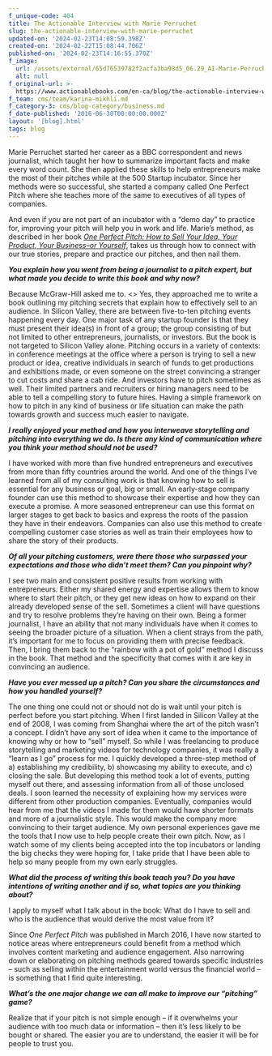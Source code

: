 ```yaml
---
f_unique-code: 404
title: The Actionable Interview with Marie Perruchet
slug: the-actionable-interview-with-marie-perruchet
updated-on: '2024-02-23T14:08:59.398Z'
created-on: '2024-02-22T15:08:44.706Z'
published-on: '2024-02-23T14:16:55.370Z'
f_image:
  url: /assets/external/65d76539782f2acfa3ba98d5_06.29_AI-Marie-Perruchet.jpeg
  alt: null
f_original-url: >-
  https://www.actionablebooks.com/en-ca/blog/the-actionable-interview-with-marie-perruchet/
f_team: cms/team/karina-mikhli.md
f_category-3: cms/blog-category/business.md
f_date-published: '2016-06-30T00:00:00.000Z'
layout: '[blog].html'
tags: blog
---
```


Marie Perruchet started her career as a BBC correspondent and news journalist, which taught her how to summarize important facts and make every word count. She then applied these skills to help entrepreneurs make the most of their pitches while at the 500 Startup incubator. Since her methods were so successful, she started a company called One Perfect Pitch where she teaches more of the same to executives of all types of companies.

And even if you are not part of an incubator with a “demo day” to practice for, improving your pitch will help you in work and life. Marie’s method, as described in her book [_One Perfect Pitch: How to Sell Your Idea, Your Product, Your Business–or Yourself_](https://www.amazon.com/gp/product/0071837590/ref=as_li_tl?ie=UTF8&camp=1789&creative=9325&creativeASIN=0071837590&linkCode=as2&tag=gooseducmedi-20&linkId=064a4dfde41b9b0746a25e251f7d749d), takes us through how to connect with our true stories, prepare and practice our pitches, and then nail them.

**_You explain how you went from being a journalist to a pitch expert, but what made you decide to write this book and why now?_**

Because McGraw-Hill asked me to. <<laughs>> Yes, they approached me to write a book outlining my pitching secrets that explain how to effectively sell to an audience. In Silicon Valley, there are between five-to-ten pitching events happening every day. One major task of any startup founder is that they must present their idea(s) in front of a group; the group consisting of but not limited to other entrepreneurs, journalists, or investors. But the book is not targeted to Silicon Valley alone. Pitching occurs in a variety of contexts: in conference meetings at the office where a person is trying to sell a new product or idea, creative individuals in search of funds to get productions and exhibitions made, or even someone on the street convincing a stranger to cut costs and share a cab ride. And investors have to pitch sometimes as well. Their limited partners and recruiters or hiring managers need to be able to tell a compelling story to future hires. Having a simple framework on how to pitch in any kind of business or life situation can make the path towards growth and success much easier to navigate.

**_I really enjoyed your method and how you interweave storytelling and pitching into everything we do. Is there any kind of communication where you think your method should not be used?_**

I have worked with more than five hundred entrepreneurs and executives from more than fifty countries around the world. And one of the things I’ve learned from all of my consulting work is that knowing how to sell is essential for any business or goal, big or small. An early-stage company founder can use this method to showcase their expertise and how they can execute a promise. A more seasoned entrepreneur can use this format on larger stages to get back to basics and express the roots of the passion they have in their endeavors. Companies can also use this method to create compelling customer case stories as well as train their employees how to share the story of their products.

**_Of all your pitching customers, were there those who surpassed your expectations and those who didn’t meet them? Can you pinpoint why?_**

I see two main and consistent positive results from working with entrepreneurs. Either my shared energy and expertise allows them to know where to start their pitch, or they get new ideas on how to expand on their already developed sense of the sell. Sometimes a client will have questions and try to resolve problems they’re having on their own. Being a former journalist, I have an ability that not many individuals have when it comes to seeing the broader picture of a situation. When a client strays from the path, it’s important for me to focus on providing them with precise feedback. Then, I bring them back to the “rainbow with a pot of gold” method I discuss in the book. That method and the specificity that comes with it are key in convincing an audience.

**_Have you ever messed up a pitch? Can you share the circumstances and how you handled yourself?_**

The one thing one could not or should not do is wait until your pitch is perfect before you start pitching. When I first landed in Silicon Valley at the end of 2008, I was coming from Shanghai where the art of the pitch wasn’t a concept. I didn’t have any sort of idea when it came to the importance of knowing why or how to “sell” myself. So while I was freelancing to produce storytelling and marketing videos for technology companies, it was really a “learn as I go” process for me. I quickly developed a three-step method of a) establishing my credibility, b) showcasing my ability to execute, and c) closing the sale. But developing this method took a lot of events, putting myself out there, and assessing information from all of those unclosed deals. I soon learned the necessity of explaining how my services were different from other production companies. Eventually, companies would hear from me that the videos I made for them would have shorter formats and more of a journalistic style. This would make the company more convincing to their target audience. My own personal experiences gave me the tools that I now use to help people create their own pitch. Now, as I watch some of my clients being accepted into the top incubators or landing the big checks they were hoping for, I take pride that I have been able to help so many people from my own early struggles.

**_What did the process of writing this book teach you? Do you have intentions of writing another and if so, what topics are you thinking about?_**

I apply to myself what I talk about in the book: What do I have to sell and who is the audience that would derive the most value from it?

Since _One Perfect Pitch_ was published in March 2016, I have now started to notice areas where entrepreneurs could benefit from a method which involves content marketing and audience engagement. Also narrowing down or elaborating on pitching methods geared towards specific industries – such as selling within the entertainment world versus the financial world – is something that I find quite interesting.

**_What’s the one major change we can all make to improve our “pitching” game?_**

Realize that if your pitch is not simple enough – if it overwhelms your audience with too much data or information – then it’s less likely to be bought or shared. The easier you are to understand, the easier it will be for people to trust you.
